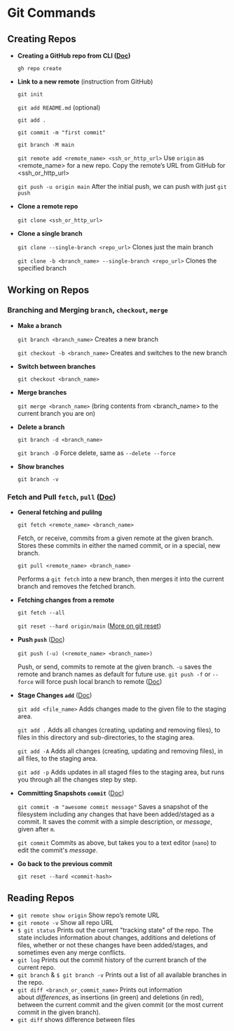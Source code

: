# Git Commands

## Creating Repos

- **Creating a GitHub repo from CLI ([Doc](https://cli.github.com/manual/gh_repo_create))**
    
    `gh repo create`
    
- **Link to a new remote** (instruction from GitHub)
    
    `git init`
    
    `git add README.md` (optional)
    
    `git add .`
    
    `git commit -m "first commit"`
    
    `git branch -M main`
    
    `git remote add <remote_name> <ssh_or_http_url>` Use `origin` as <remote_name> for a new repo. Copy the remote’s URL from GitHub for <ssh_or_http_url>
    
    `git push -u origin main` After the initial push, we can push with just `git push`
    
- **Clone a remote repo**
    
    `git clone <ssh_or_http_url>` 
    
- **Clone a single branch**
 
    `git clone --single-branch <repo_url>`  Clones just the main branch

    `git clone -b <branch_name> --single-branch <repo_url>` Clones the specified branch
    
    

## Working on Repos

### Branching and Merging `branch`, `checkout`, `merge`
        
- **Make a branch**
    
    `git branch <branch_name>` Creates a new branch
    
    `git checkout -b <branch_name>` Creates and switches to the new branch
    
- **Switch between branches**
    
    `git checkout <branch_name>`
    
- **Merge branches**
    
    `git merge <branch_name>` (bring contents from <branch_name> to the current branch you are on)
    
- **Delete a branch**
    
    `git branch -d <branch_name>`
    
    `git branch -D` Force delete, same as `--delete --force`
    
- **Show branches**
    
    `git branch -v`



### Fetch and Pull `fetch`, `pull` ([Doc](https://github.com/git-guides/git-pull))
    
- **General fetching and pulilng**

    `git fetch <remote_name> <branch_name>` 
   
    Fetch, or receive, commits from a given remote at the given branch. Stores these commits in either the named commit, or in a special, new branch.
    
    `git pull <remote_name> <branch_name>`
    
    Performs a `git fetch` into a new branch, then merges it into the current branch and removes the fetched branch.

- **Fetching changes from a remote** 
    
    `git fetch --all`
    
    `git reset --hard origin/main` ([More on git reset](https://github.com/git-guides/git-pull#undo-a-git-pull))
    

- **Push `push`** ([Doc](https://github.com/git-guides/git-push))

    `git push (-u) (<remote_name> <branch_name>)` 
    
    Push, or send, commits to remote at the given branch. `-u` saves the remote and branch names as default for future use. `git push -f` or `--force` will force push local branch to remote ([Doc](https://www.freecodecamp.org/news/git-push-to-remote-branch-how-to-push-a-local-branch-to-origin/))

- **Stage Changes `add`** ([Doc](https://github.com/git-guides/git-add))

    `git add <file_name>` Adds changes made to the given file to the staging area.
    
    `git add .` Adds all changes (creating, updating and removing files), to files in this directory and sub-directories, to the staging area.
    
    `git add -A` Adds all changes (creating, updating and removing files), in all files, to the staging area.
    
    `git add -p` Adds updates in all staged files to the staging area, but runs you through all the changes step by step.
    
- **Committing Snapshots `commit`** ([Doc](https://www.notion.so/Git-Commands-29ecead64aee4a3da088c9e6b3168354))

    `git commit -m "awesome commit message"` Saves a snapshot of the filesystem including any changes that have been added/staged as a commit. It saves the commit with a simple description, or *message*, given after `m`.
    
    `git commit` Commits as above, but takes you to a text editor (`nano`) to edit the commit's *message*.
    
- **Go back to the previous commit**

    `git reset --hard <commit-hash>`

## Reading Repos

- `git remote show origin` Show repo’s remote URL
- `git remote -v` Show all repo URL
- `$ git status` Prints out the current "tracking state" of the repo. The state includes information about changes, additions and deletions of files, whether or not these changes have been added/stages, and sometimes even any merge conflicts.
- `git log` Prints out the commit history of the current branch of the current repo.
- `git branch` & `$ git branch -v` Prints out a list of all available branches in the repo.
- `git diff <branch_or_commit_name>` Prints out information about *differences*, as insertions (in green) and deletions (in red), between the current commit and the given commit (or the most current commit in the given branch).
- `git diff` shows difference between files
